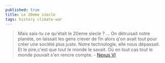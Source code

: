 ```yaml
---
published: true
title: Le 20eme siecle
tags: history climate-war
---
```

> Mais sais-tu ce qu'était le 20eme siecle ?  ...
> On détruisait notre planète, on laissait les gens crever de fin alors q'on avait tout pour créer une société plus juste. Notre technologie, elle nous dépassait. Et le pire,c'est que tout le monde le savait. Où en tout cas tout le monde pouvait s'en rencre compte. - [Nexus VI](https://youtu.be/yDkGQFsbgtY?list=TLPQMTIxMDIwMjEMEbA2tTHT7g&t=1030)
